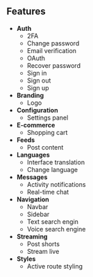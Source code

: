 ## Features

- **Auth**
  - 2FA
  - Change password
  - Email verification
  - OAuth
  - Recover password
  - Sign in
  - Sign out
  - Sign up
- **Branding**
  - Logo
- **Configuration**
  - Settings panel
- **E-commerce**
  - Shopping cart
- **Feeds**
  - Post content
- **Languages**
  - Interface translation
  - Change language
- **Messages**
  - Activity notifications
  - Real-time chat
- **Navigation**
  - Navbar
  - Sidebar
  - Text search engin
  - Voice search engine
- **Streaming**
  - Post shorts
  - Stream live
- **Styles**
  - Active route styling
